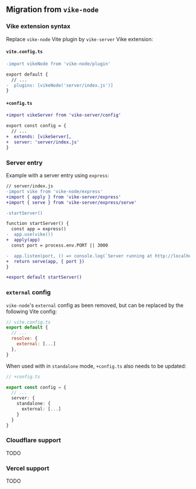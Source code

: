 ## Migration from `vike-node`

### Vike extension syntax
Replace `vike-node` Vite plugin by `vike-server` Vike extension:

#### `vite.config.ts`
```diff
-import vikeNode from 'vike-node/plugin'

export default {
  // ...
-  plugins: [vikeNode('server/index.js')]
}
```

#### `+config.ts`
```diff
+import vikeServer from 'vike-server/config'

export const config = {
  // ...
+  extends: [vikeServer],
+  server: 'server/index.js'
}
```

### Server entry
Example with a server entry using `express`:

```diff
// server/index.js
-import vike from 'vike-node/express'
+import { apply } from 'vike-server/express'
+import { serve } from 'vike-server/express/serve'

-startServer()

function startServer() {
  const app = express()
-  app.use(vike())
+  apply(app)
  const port = process.env.PORT || 3000

-  app.listen(port, () => console.log(`Server running at http://localhost:${port}`))
+  return serve(app, { port })
}

+export default startServer()
```

### `external` config
`vike-node`'s `external` config as been removed, but can be replaced by the following Vite config:
```js
// vite.config.ts
export default {
  // ...
  resolve: {
    external: [...]
  },
}
```

When used with in `standalone` mode, `+config.ts` also needs to be updated:
```ts
// +config.ts

export const config = {
  // ...
  server: {
    standalone: {
      external: [...]
    }
  }
}
```

### Cloudflare support
TODO

### Vercel support
TODO
